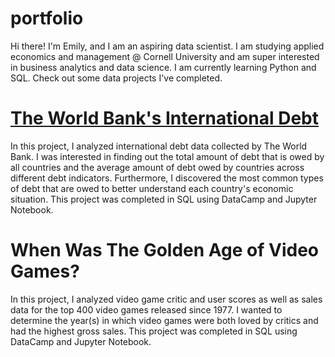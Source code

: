 # portfolio
Hi there! I'm Emily, and I am an aspiring data scientist. I am studying applied economics and management @ Cornell University and am super interested in business analytics and data science. I am currently learning Python and SQL. Check out some data projects I've completed. 

# [The World Bank's International Debt](https://github.com/emilylau1/portfolio/tree/42e6f11036ee037c2c9ae1d404b74af9cb5dacdd/Analyze%20International%20Debt)
In this project, I analyzed international debt data collected by The World Bank. I was interested in finding out the total amount of debt that is owed by all countries and the average amount of debt owed by countries across different debt indicators. Furthermore, I discovered the most common types of debt that are owed to better understand each country's economic situation. This project was completed in SQL using DataCamp and Jupyter Notebook.

# When Was The Golden Age of Video Games?
In this project, I analyzed video game critic and user scores as well as sales data for the top 400 video games released since 1977. I wanted to determine the year(s) in which video games were both loved by critics and had the highest gross sales. This project was completed in SQL using DataCamp and Jupyter Notebook.
